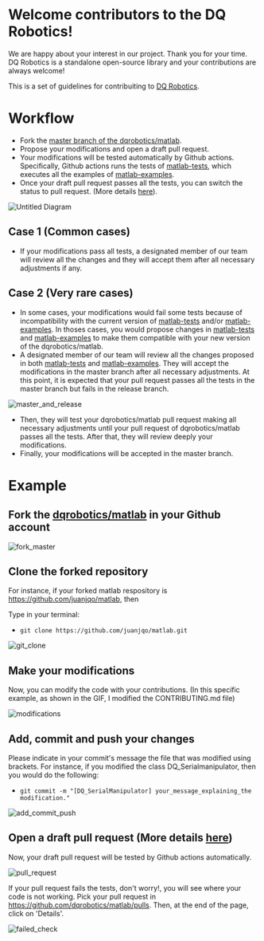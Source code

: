 # Welcome contributors to the DQ Robotics!

We are happy about your interest in our project. Thank you for your time. DQ Robotics is a standalone open-source library and your contributions are always welcome!

This is a set of guidelines for contribuiting to [DQ Robotics](https://dqrobotics.github.io/).

# Workflow

- Fork the [master branch of the dqrobotics/matlab](https://github.com/dqrobotics/matlab).
- Propose your modifications and open a draft pull request.
- Your modifications will be tested automatically by Github actions. Specifically, Github actions runs the tests of [matlab-tests](https://github.com/dqrobotics/matlab-tests), which executes all the examples of [matlab-examples](https://github.com/dqrobotics/matlab-examples). 
- Once your draft pull request passes all the tests, you can switch the status to pull request. (More details [here](https://github.blog/2019-02-14-introducing-draft-pull-requests/)).

![Untitled Diagram](https://user-images.githubusercontent.com/23158313/150255548-b4475747-444e-4530-9b20-def1655bb4f9.png)

## Case 1 (Common cases)

- If your modifications pass all tests, a designated member of our team will review all the changes and they will accept them after all necessary adjustments if any. 

## Case 2 (Very rare cases)

- In some cases, your modifications would fail some tests because of incompatibility with the current version of [matlab-tests](https://github.com/dqrobotics/matlab-tests) and/or [matlab-examples](https://github.com/dqrobotics/matlab-examples). In thoses cases, you would propose changes in [matlab-tests](https://github.com/dqrobotics/matlab-tests) and [matlab-examples](https://github.com/dqrobotics/matlab-examples) to make them compatible with your new version of the dqrobotics/matlab. 
- A designated member of our team will review all the changes proposed in both [matlab-tests](https://github.com/dqrobotics/matlab-tests) and [matlab-examples](https://github.com/dqrobotics/matlab-examples). They will accept the modifications in the master branch after all necessary adjustments. At this point, it is expected that your pull request passes all the tests in the master branch but fails in the release branch.

![master_and_release](https://user-images.githubusercontent.com/23158313/150379489-cabc85bb-dbe4-41be-a405-7b254a36092a.png)

- Then, they will test your dqrobotics/matlab pull request making all necessary adjustments until your pull request of dqrobotics/matlab passes all the tests. After that, they will review deeply your modifications. 
- Finally, your modifications will be accepted in the master branch.

# Example

## Fork the [dqrobotics/matlab](https://github.com/dqrobotics/matlab) in your Github account

![fork_master](https://user-images.githubusercontent.com/23158313/149602838-133f6c09-2e16-418e-8ab6-47fb36a91056.gif)

## Clone the forked repository

For instance, if your forked matlab respository is https://github.com/juanjqo/matlab, then

Type in your terminal:

- `git clone https://github.com/juanjqo/matlab.git`

![git_clone](https://user-images.githubusercontent.com/23158313/149603381-78732b55-2794-4be9-9a12-b7062d0649b5.gif)

## Make your modifications

Now, you can modify the code with your contributions.
(In this specific example, as shown in the GIF, I modified the CONTRIBUTING.md file)

![modifications](https://user-images.githubusercontent.com/23158313/149604028-915d9325-e52a-4378-ba58-17b7fe1a7a81.gif)

## Add, commit and push your changes

Please indicate in your commit's message the file that was modified using brackets. For instance, if you modified the class DQ_Serialmanipulator, then you would do the following:

- `git commit -m "[DQ_SerialManipulator] your_message_explaining_the modification."`

![add_commit_push](https://user-images.githubusercontent.com/23158313/149603960-d69a8202-a3b1-4af5-a2d8-e1197cc26a81.gif)

## Open a draft pull request (More details [here](https://github.blog/2019-02-14-introducing-draft-pull-requests/))

Now, your draft pull request will be tested by Github actions automatically. 

![pull_request](https://user-images.githubusercontent.com/23158313/149604338-52f3ba35-ef25-440a-8bc8-75194c32130e.gif)

If your pull request fails the tests, don't worry!, you will see where your code is not working. Pick your pull request in https://github.com/dqrobotics/matlab/pulls. Then, at the end of the page, click on 'Details'.

![failed_check](https://user-images.githubusercontent.com/23158313/149604965-677f783f-64af-4120-966a-0461c85f9418.gif)
